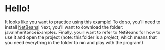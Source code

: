 # Hello!

It looks like you want to practice using this example!
To do so, you'll need to install [NetBeans](https://netbeans.org/downloads/)!
Next, you'll want to download the folder: javaInheritanceExamples.
Finally, you'll want to refer to NetBeans for how to use it and open the project (note: this folder is a *project*, which means that you need everything in the folder to run and play with the program!)
